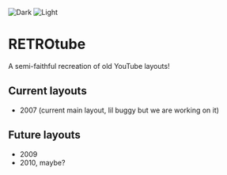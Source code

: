 ![Dark](https://retrotube.ml/rtdark.png#gh-dark-mode-only)
![Light](https://retrotube.ml/retrotube.gif#gh-light-mode-only)
# RETROtube
A semi-faithful recreation of old YouTube layouts!
## Current layouts
- 2007 (current main layout, lil buggy but we are working on it)
## Future layouts
- 2009
- 2010, maybe?
